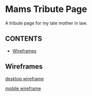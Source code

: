 # Mams Tribute Page
A tribute page for my late mother in law.

## CONTENTS
- [Wireframes](#wireframes)

## Wireframes

[desktop wireframe](./assets/wireframes/mam-desktop.png)

[mobile wireframe](./assets/wireframes/mam-mobile.png)

